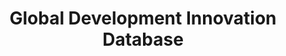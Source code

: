 ---
associated_platform: Results for Development
country: United Kingdom
last_edit: '2022-07-18T14:46:38.000Z'
location: https://docs.google.com/spreadsheets/d/1Krpro1m4EXR5TYTPMIfPulKSfIXnoQSd/edit#gid=1905293982
notes: some notes
point_of_contact: Agnes
shortname: r4d_global_dev_innovs
title: Global Development Innovation Database
uuid: recqJwzGDGmfb1PM7
---